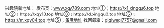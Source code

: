
兴趣院新地址：
发布页：www.xqy789.com
地址①；https://x1.xingqu6.top
地址②；https://xqy13.top
地址③；https://d.xingqu3.top
地址⑤；https://m.xqy04.top
地址⑤；[备用地址](https://add133.top/tz.html)
找回邮箱：qiqiwuqi7757@gmail.com

